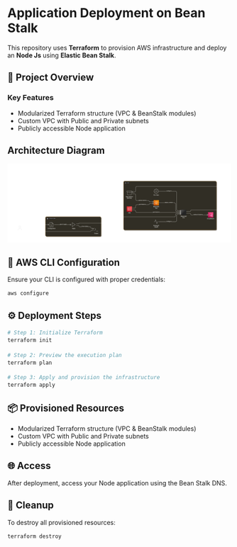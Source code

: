 
# Application Deployment on Bean Stalk 

This repository uses **Terraform** to provision AWS infrastructure and deploy an **Node Js** using **Elastic Bean Stalk**.

## 🚀 Project Overview

### Key Features

* Modularized Terraform structure (VPC & BeanStalk modules)
* Custom VPC with Public and Private subnets
* Publicly accessible Node application

## Architecture Diagram

![Folder Structure](./task10.png)
## 🔐 AWS CLI Configuration

Ensure your CLI is configured with proper credentials:
```bash
aws configure
```
## ⚙️ Deployment Steps

```bash
# Step 1: Initialize Terraform
terraform init

# Step 2: Preview the execution plan
terraform plan

# Step 3: Apply and provision the infrastructure
terraform apply
```
## 📦 Provisioned Resources

* Modularized Terraform structure (VPC & BeanStalk modules)
* Custom VPC with Public and Private subnets
* Publicly accessible Node application

## 🌐 Access

After deployment, access your Node application using the Bean Stalk DNS.

## 🧹 Cleanup

To destroy all provisioned resources:

```bash
terraform destroy
```



